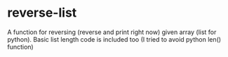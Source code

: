 # reverse-list
A function for reversing (reverse and print right now) given array (list for python). Basic list length code is included too (I tried to avoid python len() function)
